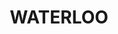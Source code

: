 ---
lastmod: '2025-04-06T06:05:20+00:00'
latitude: -33.903892
layout: suburb
longitude: 151.206316
postcode: '2017'
state: NSW
title: WATERLOO
url: /nsw/waterloo/
---